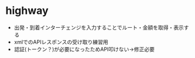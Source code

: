 # highway
- 出発・到着インターチェンジを入力することでルート・金額を取得・表示する
- xmlでのAPIレスポンスの受け取り練習用
- 認証(トークン？)が必要になったためAPI叩けない→修正必要
